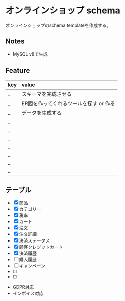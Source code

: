# オンラインショップ schema

オンラインショップのschema templateを作成する。

## Notes

- MySQL v8で生成

## Feature

|key|value|
|:---|:---|
|_|スキーマを完成させる|
|_|ER図を作ってくれるツールを探す or 作る|
|_|データを生成する|
|_||
|_||
|_||
|_||
|_||
|_||
|_||

## テーブル

- [x] 商品
- [x] カテゴリー
- [x] 税率
- [x] カート
- [x] 注文
- [x] 注文詳細
- [x] 決済ステータス
- [x] 顧客クレジットカード
- [x] 決済履歴
- [ ] 購入履歴
- [ ] キャンペーン
- [ ] 
- [ ] 

- GDPR対応
- インボイス対応


